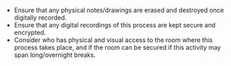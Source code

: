 
  * Ensure that any physical notes/drawings are erased and destroyed once digitally recorded.
  * Ensure that any digital recordings of this process are kept secure and encrypted. 
  * Consider who has physical and visual access to the room where this process takes place, and if the room can be secured if this activity may span long/overnight breaks.
